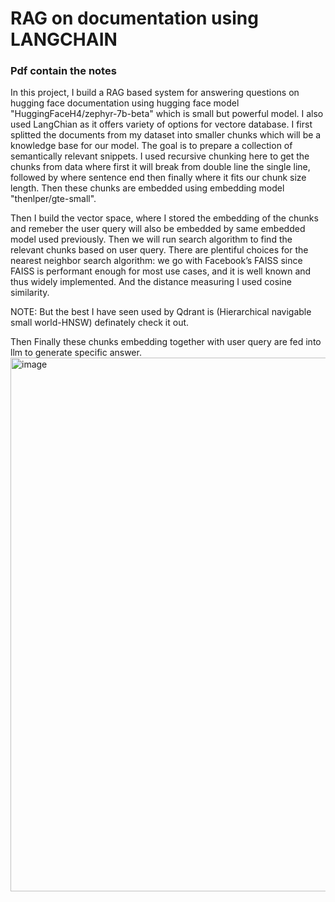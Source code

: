 # RAG on documentation using LANGCHAIN 
### Pdf contain the notes
In this project, I build a RAG based system for answering questions on hugging face documentation using hugging face model "HuggingFaceH4/zephyr-7b-beta" which is small but powerful model. I also used LangChian as it offers variety of options for vectore database.
I first splitted the documents from my dataset into smaller chunks which will be a knowledge base for our model. The goal is to prepare a collection of semantically relevant snippets. I used recursive chunking here to get the chunks from data where first it will break from double line the single line, followed by where sentence end then finally where it fits our chunk size length. Then these chunks are embedded using embedding model "thenlper/gte-small".

Then I build the vector space, where I stored the embedding of the chunks and remeber the user query will also be embedded by same embedded model used previously. Then we will run search algorithm to find the relevant chunks based on user query. There are plentiful choices for the nearest neighbor search algorithm: we go with Facebook’s FAISS since FAISS is performant enough for most use cases, and it is well known and thus widely implemented. And the distance measuring I used cosine similarity.

NOTE: But the best I have seen used by Qdrant is (Hierarchical navigable small world-HNSW) definately check it out. 

Then Finally these chunks embedding together with user query are fed into llm to generate specific answer.
<img width="607" height="854" alt="image" src="https://github.com/user-attachments/assets/4e63f51a-0825-463d-bd20-f0c12c46fcbe" />
